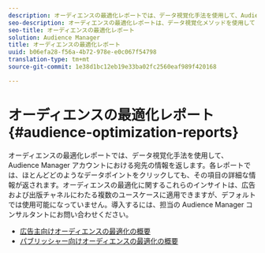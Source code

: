 ```yaml
---
description: オーディエンスの最適化レポートでは、データ視覚化手法を使用して、Audience Manager アカウントにおける宛先の情報を返します。各レポートでは、ほとんどどのようなデータポイントをクリックしても、その項目の詳細な情報が返されます。オーディエンスの最適化に関するこれらのインサイトは、広告および出版チャネルにわたる複数のユースケースに適用できますが、デフォルトでは使用可能になっていません。導入するには、担当の Audience Manager コンサルタントにお問い合わせください。
seo-description: オーディエンスの最適化レポートは、データ視覚化メソッドを使用して Audience Manager アカウントの送信先についての情報を返します。各レポートでは、ほとんどどのようなデータポイントをクリックしても、その項目の詳細な情報が返されます。オーディエンスの最適化に関するこれらのインサイトは、広告および出版チャネルにわたる複数のユースケースに適用できますが、デフォルトでは使用可能になっていません。導入するには、担当の Audience Manager コンサルタントにお問い合わせください。
seo-title: オーディエンスの最適化レポート
solution: Audience Manager
title: オーディエンスの最適化レポート
uuid: b06efa28-f56a-4b72-978e-e0c067f54798
translation-type: tm+mt
source-git-commit: 1e38d1bc12eb19e33ba02fc2560eaf989f420168

---
```



# オーディエンスの最適化レポート{#audience-optimization-reports}

オーディエンスの最適化レポートでは、データ視覚化手法を使用して、Audience Manager アカウントにおける宛先の情報を返します。各レポートでは、ほとんどどのようなデータポイントをクリックしても、その項目の詳細な情報が返されます。オーディエンスの最適化に関するこれらのインサイトは、広告および出版チャネルにわたる複数のユースケースに適用できますが、デフォルトでは使用可能になっていません。導入するには、担当の Audience Manager コンサルタントにお問い合わせください。

+ [広告主向けオーディエンスの最適化の概要](aor-advertisers/aor-advertisers.md)
+ [パブリッシャー向けオーディエンスの最適化の概要](aor-publishers/aor-publishers.md)